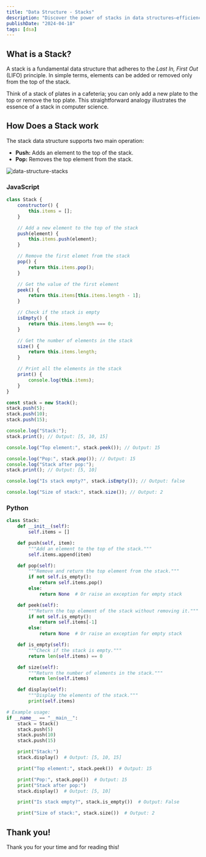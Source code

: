 ```yaml
---
title: "Data Structure - Stacks"
description: "Discover the power of stacks in data structures—efficiency and versatility in handling Last In, First Out (LIFO) operations."
publishDate: "2024-04-18"
tags: [dsa]
---
```


## What is a Stack?

A stack is a fundamental data structure that adheres to the _Last In, First Out_ (LIFO) principle. In simple terms, elements can be added or removed only from the top of the stack.

Think of a stack of plates in a cafeteria; you can only add a new plate to the top or remove the top plate. This straightforward analogy illustrates the essence of a stack in computer science.

## How Does a Stack work

The stack data structure supports two main operation:

- **Push:** Adds an element to the top of the stack.
- **Pop:** Removes the top element from the stack.

![data-structure-stacks](https://github.com/victoriacheng15/victoriacheng15.vercel.app/assets/35031228/bf56f7b0-3a79-4f10-9fff-eaa987318cc3)

### JavaScript

```js
class Stack {
	constructor() {
		this.items = [];
	}

	// Add a new element to the top of the stack
	push(element) {
		this.items.push(element);
	}

	// Remove the first elemet from the stack
	pop() {
		return this.items.pop();
	}

	// Get the value of the first element
	peek() {
		return this.items[this.items.length - 1];
	}

	// Check if the stack is empty
	isEmpty() {
		return this.items.length === 0;
	}

	// Get the number of elements in the stack
	size() {
		return this.items.length;
	}

	// Print all the elements in the stack
	print() {
		console.log(this.items);
	}
}

const stack = new Stack();
stack.push(5);
stack.push(10);
stack.push(15);

console.log("Stack:");
stack.print(); // Output: [5, 10, 15]

console.log("Top element:", stack.peek()); // Output: 15

console.log("Pop:", stack.pop()); // Output: 15
console.log("Stack after pop:");
stack.print(); // Output: [5, 10]

console.log("Is stack empty?", stack.isEmpty()); // Output: false

console.log("Size of stack:", stack.size()); // Output: 2
```

### Python

```python
class Stack:
    def __init__(self):
        self.items = []

    def push(self, item):
        """Add an element to the top of the stack."""
        self.items.append(item)

    def pop(self):
        """Remove and return the top element from the stack."""
        if not self.is_empty():
            return self.items.pop()
        else:
            return None  # Or raise an exception for empty stack

    def peek(self):
        """Return the top element of the stack without removing it."""
        if not self.is_empty():
            return self.items[-1]
        else:
            return None  # Or raise an exception for empty stack

    def is_empty(self):
        """Check if the stack is empty."""
        return len(self.items) == 0

    def size(self):
        """Return the number of elements in the stack."""
        return len(self.items)

    def display(self):
        """Display the elements of the stack."""
        print(self.items)

# Example usage:
if __name__ == "__main__":
    stack = Stack()
    stack.push(5)
    stack.push(10)
    stack.push(15)

    print("Stack:")
    stack.display()  # Output: [5, 10, 15]

    print("Top element:", stack.peek())  # Output: 15

    print("Pop:", stack.pop())  # Output: 15
    print("Stack after pop:")
    stack.display()  # Output: [5, 10]

    print("Is stack empty?", stack.is_empty())  # Output: False

    print("Size of stack:", stack.size())  # Output: 2

```

## Thank you!

Thank you for your time and for reading this!
